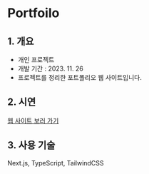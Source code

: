 # Portfoilo

## 1. 개요
- 개인 프로젝트
- 개발 기간 : 2023. 11. 26
- 프로젝트를 정리한 포트폴리오 웹 사이트입니다.


## 2. 시연 

<a href="https://portfolio-yejwoos-projects.vercel.app" target="_blank">웹 사이트 보러 가기</a>  

## 3. 사용 기술
Next.js, TypeScript, TailwindCSS


